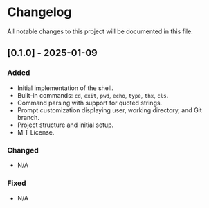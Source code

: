 # Changelog

All notable changes to this project will be documented in this file.

## [0.1.0] - 2025-01-09

### Added
- Initial implementation of the shell.
- Built-in commands: `cd`, `exit`, `pwd`, `echo`, `type`, `thx`, `cls`.
- Command parsing with support for quoted strings.
- Prompt customization displaying user, working directory, and Git branch.
- Project structure and initial setup.
- MIT License.

### Changed
- N/A

### Fixed
- N/A
